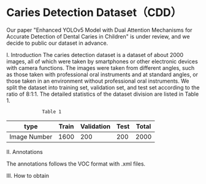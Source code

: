 # Caries Detection Dataset（CDD）
Our paper "Enhanced YOLOv5 Model with Dual Attention Mechanisms for Accurate Detection of Dental Caries in Children" is under review, and we decide to public our dataset in advance. 

I. Introduction
The caries detection dataset is a dataset of about 2000 images, all of which were taken by smartphones or other electronic devices with camera functions. The images were taken from different angles, such as those taken with professional oral instruments and at standard angles, or those taken in an environment without professional oral instruments.
We split the dataset into training set, validation set, and test set according to the ratio of 8:1:1. The detailed statistics of the dataset division are listed in Table 1.

                 Table 1
| type   | Train | Validation | Test | Total |
|--------|--------|--------|--------|------|
| Image Number   | 1600   | 200    | 200    | 2000 |


II. Annotations


The annotations follows the VOC format with .xml files.

III. How to obtain
